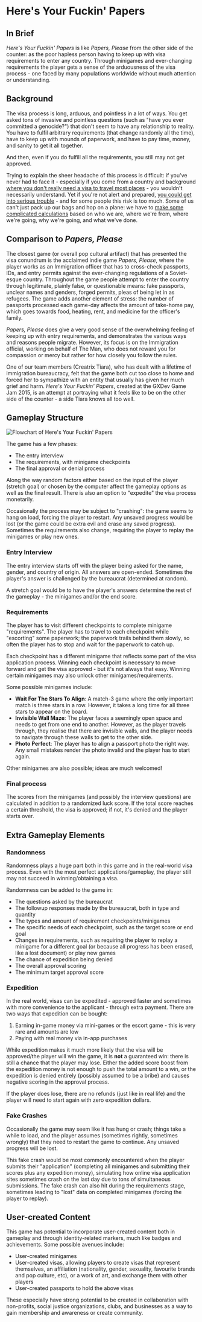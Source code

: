 # Here's Your Fuckin' Papers

## In Brief

*Here's Your Fuckin' Papers* is like *Papers, Please* from the other side of the counter: as the poor hapless person having to keep up with visa requirements to enter any country. Through minigames and ever-changing requirements the player gets a sense of the arduousness of the visa process - one faced by many populations worldwide without much attention or understanding.

## Background

The visa process is long, arduous, and pointless in a lot of ways. You get asked tons of invasive and pointless questions (such as "have you ever committed a genocide?") that don't seem to have any relationship to reality. You have to fulfil arbitrary requirements (that change randomly all the time), have to keep up with mounds of paperwork, and have to pay time, money, and sanity to get it all together. 

And then, even if you do fulfill all the requirements, you still may not get approved.

Trying to explain the sheer headache of this process is difficult: if you've never had to face it - especially if you come from a country and background [where you don't really need a visa to travel most places](http://www.straitstimes.com/sites/straitstimes.com/files/20140418/VISA_Index_2014_04_11_Web.pdf) - you wouldn't necessarily understand. Yet if you're not alert and prepared, [you could get into serious trouble](http://www.forbes.com/sites/deborahljacobs/2012/11/21/plan-before-you-travel-without-a-visa-you-might-need-to-stay-home/) - and for some people this risk is too much. Some of us can't just pack up our bags and hop on a plane: we have to [make some complicated calculations](http://www.visamapper.com/) based on who we are, where we're from, where we're going, why we're going, and what we've done.

## Comparison to *Papers, Please*

The closest game (or overall pop cultural artifact) that has presented the visa conundrum is the acclaimed indie game *Papers, Please*, where the player works as an Immigration officer that has to cross-check passports, IDs, and entry permits against the ever-changing regulations of a Soviet-esque country. Throughout the game people attempt to enter the country through legitimate, plainly false, or questionable means: fake passports, unclear names and genders, forged permits, pleas of being let in as refugees. The game adds another element of stress: the number of passports processed each game-day affects the amount of take-home pay, which goes towards food, heating, rent, and medicine for the officer's family.

*Papers, Please* does give a very good sense of the overwhelming feeling of keeping up with entry requirements, and demonstrates the various ways and reasons people migrate. However, its focus is on the Immigration official, working on behalf of The Man, who does not reward you for compassion or mercy but rather for how closely you follow the rules. 

One of our team members (Creatrix Tiara), who has dealt with a lifetime of immigration bureaucracy, felt that the game both cut too close to home and forced her to sympathize with an entity that usually has given her much grief and harm. *Here's Your Fuckin' Papers*, created at the GXDev Game Jam 2015, is an attempt at portraying what it feels like to be on the other side of the counter - a side Tiara knows all too well.

## Gameplay Structure

![Flowchart of *Here's Your Fuckin' Papers*](http://i.imgur.com/MrPNlLB.png?1)

The game has a few phases:

* The entry interview
* The requirements, with minigame checkpoints
* The final approval or denial process

Along the way random factors either based on the input of the player (stretch goal) or chosen by the computer affect the gameplay options as well as the final result. There is also an option to "expedite" the visa process monetarily.

Occasionally the process may be subject to "crashing": the game seems to hang on load, forcing the player to restart. Any unsaved progress would be lost (or the game could be extra evil and erase any saved progress). Sometimes the requirements also change, requiring the player to replay the minigames or play new ones.

### Entry Interview

The entry interview starts off with the player being asked for the name, gender, and country of origin. All answers are open-ended. Sometimes the player's answer is challenged by the bureaucrat (determined at random).

A stretch goal would be to have the player's answers determine the rest of the gameplay - the minigames and/or the end score.

### Requirements

The player has to visit different checkpoints to complete minigame "requirements". The player has to travel to each checkpoint while "escorting" some paperwork; the paperwork trails behind them slowly, so often the player has to stop and wait for the paperwork to catch up.

Each checkpoint has a different minigame that reflects some part of the visa application process. Winning each checkpoint is necessary to move forward and get the visa approved - but it's not always that easy. Winning certain minigames may also unlock other minigames/requirements.

Some possible minigames include:

* **Wait For The Stars To Align**: A match-3 game where the only important match is three stars in a row. However, it takes a long time for all three stars to appear on the board.
* **Invisible Wall Maze**: The player faces a seemingly open space and needs to get from one end to another. However, as the player travels through, they realise that there are invisible walls, and the player needs to navigate through these walls to get to the other side.
* **Photo Perfect**: The player has to align a passport photo the right way. Any small mistakes render the photo invalid and the player has to start again.

Other minigames are also possible; ideas are much welcomed!

### Final process

The scores from the minigames (and possibly the interview questions) are calculated in addition to a randomized luck score. If the total score reaches a certain threshold, the visa is approved; if not, it's denied and the player starts over.

## Extra Gameplay Elements

### Randomness

Randomness plays a huge part both in this game and in the real-world visa process. Even with the most perfect applications/gameplay, the player still may not succeed in winning/obtaining a visa.

Randomness can be added to the game in:

* The questions asked by the bureaucrat
* The followup responses made by the bureaucrat, both in type and quantity
* The types and amount of requirement checkpoints/minigames
* The specific needs of each checkpoint, such as the target score or end goal
* Changes in requirements, such as requiring the player to replay a minigame for a different goal (or because all progress has been erased, like a lost document) or play new games
* The chance of expedition being denied
* The overall approval scoring
* The minimum target approval score

### Expedition

In the real world, visas can be expedited - approved faster and sometimes with more convenience to the applicant - through extra payment. There are two ways that expedition can be bought:

1. Earning in-game money via mini-games or the escort game - this is very rare and amounts are low
2. Paying with real money via in-app purchases

While expedition makes it much more likely that the visa will be approved/the player will win the game, it is **not** a guaranteed win: there is still a chance that the player may lose. Either the added score boost from the expedition money is not enough to push the total amount to a win, or the expedition is denied entirely (possibly assumed to be a bribe) and causes negative scoring in the approval process.

If the player does lose, there are no refunds (just like in real life) and the player will need to start again with zero expedition dollars.

### Fake Crashes

Occasionally the game may seem like it has hung or crash; things take a while to load, and the player assumes (sometimes rightly, sometimes wrongly) that they need to restart the game to continue. Any unsaved progress will be lost.

This fake crash would be most commonly encountered when the player submits their "application" (completing all minigames and submitting their scores plus any expedition money), simulating how online visa application sites sometimes crash on the last day due to tons of simultaneous submissions. The fake crash can also hit during the requirements stage, sometimes leading to "lost" data on completed minigames (forcing the player to replay).

## User-created Content

This game has potential to incorporate user-created content both in gameplay and through identity-related markers, much like badges and achievements. Some possible avenues include:

* User-created minigames
* User-created visas, allowing players to create visas that represent themselves, an affiliation (nationality, gender, sexuality, favourite brands and pop culture, etc), or a work of art, and exchange them with other players
* User-created passports to hold the above visas

These especially have strong potential to be created in collaboration with non-profits, social justice organizations, clubs, and businesses as a way to gain membership and awareness or create community.
